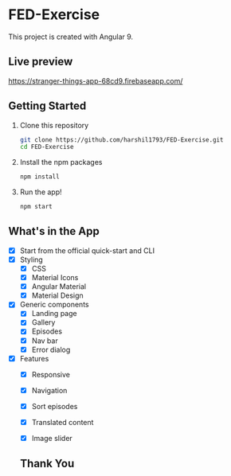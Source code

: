 # FED-Exercise

This project is created with Angular 9.

## Live preview

https://stranger-things-app-68cd9.firebaseapp.com/

## Getting Started

1. Clone this repository

   ```bash
   git clone https://github.com/harshil1793/FED-Exercise.git
   cd FED-Exercise
   ```

1. Install the npm packages

   ```bash
   npm install
   ```

1. Run the app!

   ```bash
   npm start
    ```
    
## What's in the App

- [x] Start from the official quick-start and CLI
- [x] Styling
  - [x] CSS
  - [x] Material Icons
  - [x] Angular Material
  - [x] Material Design
- [x] Generic components
  - [x] Landing page
  - [x] Gallery
  - [x] Episodes
  - [x] Nav bar
  - [x] Error dialog
- [x] Features
  - [x] Responsive
  - [x] Navigation
  - [x] Sort episodes
  - [x] Translated content
  - [x] Image slider
 
  
  ## Thank You
